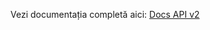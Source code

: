 Vezi documentația completă aici: [Docs API v2](https://docs.google.com/document/d/18lgwHx760vyt42a7l-SRVQARI5kiRPmk_ehi9iGHrUc/edit?tab=t.0#heading=h.fee937p5iq61)
